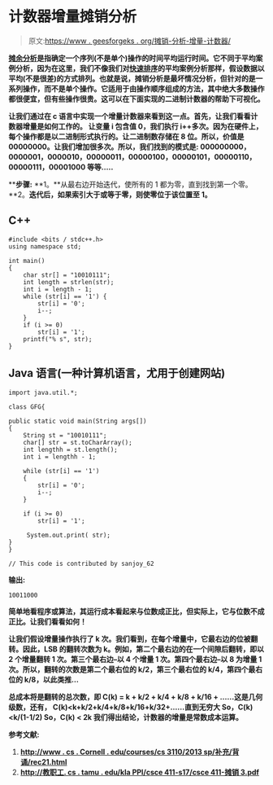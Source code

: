 # 计数器增量摊销分析

> 原文:[https://www . geesforgeks . org/摊销-分析-增量-计数器/](https://www.geeksforgeeks.org/amortized-analysis-increment-counter/)

[**摊余分析**](https://www.geeksforgeeks.org/analysis-algorithm-set-5-amortized-analysis-introduction/)**是指确定一个序列(不是单个)操作的时间平均运行时间。它不同于平均案例分析，因为在这里，我们不像我们对[快速排序](https://www.geeksforgeeks.org/quick-sort/)的平均案例分析那样，假设数据以平均(不是很差)的方式排列。也就是说，摊销分析是最坏情况分析，但针对的是一系列操作，而不是单个操作。它适用于由操作顺序组成的方法，其中绝大多数操作都很便宜，但有些操作很贵。这可以在下面实现的二进制计数器的帮助下可视化。**

**让我们通过在 c 语言中实现一个增量计数器来看到这一点。首先，让我们看看计数器增量是如何工作的。
让变量 **i** 包含值 0，我们执行 i++多次。因为在硬件上，每个操作都是以二进制形式执行的。让二进制数存储在 8 位。所以，价值是 00000000。让我们增加很多次。所以，我们找到的模式是:
000000000，0000001，0000010，00000011，00000100，00000101，00000110，00000111，00001000 等等…..**

****步骤:**
**1。**从最右边开始迭代，使所有的 1 都为零，直到找到第一个零。
**2。**迭代后，如果索引大于或等于零，则使零位于该位置至 1。**

## **C++**

```
#include <bits / stdc++.h>
using namespace std;

int main()
{
    char str[] = "10010111";
    int length = strlen(str);
    int i = length - 1;
    while (str[i] == '1') {
        str[i] = '0';
        i--;
    }
    if (i >= 0)
        str[i] = '1';
    printf("% s", str);
}
```

## **Java 语言(一种计算机语言，尤用于创建网站)**

```
import java.util.*;

class GFG{

public static void main(String args[])
{
    String st = "10010111";
    char[] str = st.toCharArray();
    int lengthh = st.length();
    int i = lengthh - 1;

    while (str[i] == '1')
    {
        str[i] = '0';
        i--;
    }

    if (i >= 0)
        str[i] = '1';

     System.out.print( str);
}
}

// This code is contributed by sanjoy_62
```

****输出:****

```
10011000
```

**简单地看程序或算法，其运行成本看起来与位数成正比，但实际上，它与位数不成正比。让我们看看如何！**

**让我们假设增量操作执行了 k 次。我们看到，在每个增量中，它最右边的位被翻转。因此，LSB 的翻转次数为 k。例如，第二个最右边的在一个间隙后翻转，即以 2 个增量翻转 1 次。第三个最右边–以 4 个增量 1 次。第四个最右边–以 8 为增量 1 次。所以，翻转的次数是第二个最右位的 k/2，第三个最右位的 k/4，第四个最右位的 k/8，以此类推…**

**总成本将是翻转的总次数，即
C(k) = k + k/2 + k/4 + k/8 + k/16 + ……这是几何级数，还有，
C(k)<k+k/2+k/4+k/8+k/16+k/32+……直到无穷大
So，C(k)<k/(1-1/2)
So，C(k) < 2k
我们得出结论，计数器的增量是常数成本运算。**

****参考文献:****

1.  **[http://www . cs . Cornell . edu/courses/cs 3110/2013 sp/补充/背诵/rec21.html](http://www.cs.cornell.edu/courses/cs3110/2013sp/supplemental/recitations/rec21.html)**
2.  **[http://教职工. cs . tamu . edu/kla PPI/csce 411-s17/csce 411-摊销 3.pdf](http://faculty.cs.tamu.edu/klappi/csce411-s17/csce411-amortized3.pdf)**